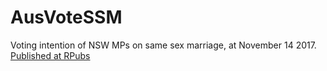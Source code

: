 # AusVoteSSM
Voting intention of NSW MPs on same sex marriage, at November 14 2017. [Published at RPubs](http://rpubs.com/neilfws/329940)
